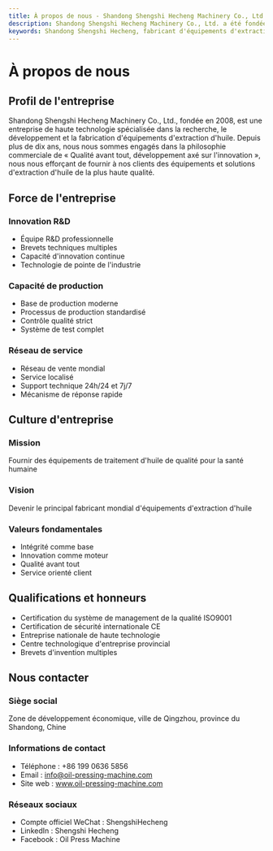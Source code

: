```yaml
---
title: À propos de nous - Shandong Shengshi Hecheng Machinery Co., Ltd.
description: Shandong Shengshi Hecheng Machinery Co., Ltd. a été fondée en 2008, se spécialisant dans la R&D et la fabrication d'équipements d'extraction d'huile, avec une base de production moderne et une équipe R&D professionnelle, fournissant des solutions d'équipements d'extraction d'huile de pointe mondialement reconnues.
keywords: Shandong Shengshi Hecheng, fabricant d'équipements d'extraction d'huile, fabricant de presses à huile hydrauliques, équipements de traitement des oléagineux, R&D d'équipements d'extraction d'huile, production d'équipements d'extraction d'huile, entreprise de haute technologie, usine d'équipements d'extraction d'huile, fabricant de presses à huile, équipements d'extraction d'oléagineux, usine de production de presses à huile, machines de traitement des oléagineux
---
```


# À propos de nous

## Profil de l'entreprise

Shandong Shengshi Hecheng Machinery Co., Ltd., fondée en 2008, est une entreprise de haute technologie spécialisée dans la recherche, le développement et la fabrication d'équipements d'extraction d'huile. Depuis plus de dix ans, nous nous sommes engagés dans la philosophie commerciale de « Qualité avant tout, développement axé sur l'innovation », nous nous efforçant de fournir à nos clients des équipements et solutions d'extraction d'huile de la plus haute qualité.

## Force de l'entreprise

### Innovation R&D
- Équipe R&D professionnelle
- Brevets techniques multiples
- Capacité d'innovation continue
- Technologie de pointe de l'industrie

### Capacité de production
- Base de production moderne
- Processus de production standardisé
- Contrôle qualité strict
- Système de test complet

### Réseau de service
- Réseau de vente mondial
- Service localisé
- Support technique 24h/24 et 7j/7
- Mécanisme de réponse rapide

## Culture d'entreprise

### Mission
Fournir des équipements de traitement d'huile de qualité pour la santé humaine

### Vision
Devenir le principal fabricant mondial d'équipements d'extraction d'huile

### Valeurs fondamentales
- Intégrité comme base
- Innovation comme moteur
- Qualité avant tout
- Service orienté client

## Qualifications et honneurs

- Certification du système de management de la qualité ISO9001
- Certification de sécurité internationale CE
- Entreprise nationale de haute technologie
- Centre technologique d'entreprise provincial
- Brevets d'invention multiples

## Nous contacter

### Siège social
Zone de développement économique, ville de Qingzhou, province du Shandong, Chine

### Informations de contact
- Téléphone : +86 199 0636 5856
- Email : info@oil-pressing-machine.com
- Site web : www.oil-pressing-machine.com

### Réseaux sociaux
- Compte officiel WeChat : ShengshiHecheng
- LinkedIn : Shengshi Hecheng
- Facebook : Oil Press Machine